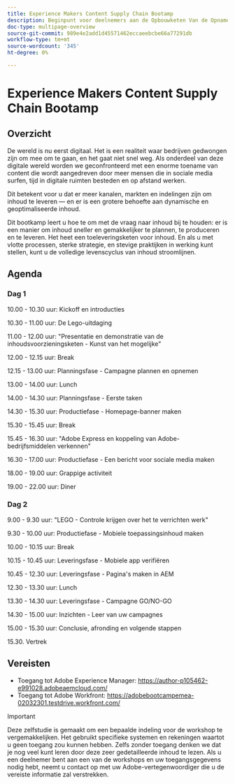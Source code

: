 ```yaml
---
title: Experience Makers Content Supply Chain Bootamp
description: Beginpunt voor deelnemers aan de Opbouwketen Van de Opname van de Inhoud van Makers
doc-type: multipage-overview
source-git-commit: 989e4e2add1d45571462eccaeebcbe66a77291db
workflow-type: tm+mt
source-wordcount: '345'
ht-degree: 0%

---
```


# Experience Makers Content Supply Chain Bootamp

## Overzicht

De wereld is nu eerst digitaal. Het is een realiteit waar bedrijven gedwongen zijn om mee om te gaan, en het gaat niet snel weg. Als onderdeel van deze digitale wereld worden we geconfronteerd met een enorme toename van content die wordt aangedreven door meer mensen die in sociale media surfen, tijd in digitale ruimten besteden en op afstand werken.

Dit betekent voor u dat er meer kanalen, markten en indelingen zijn om inhoud te leveren — en er is een grotere behoefte aan dynamische en geoptimaliseerde inhoud.

Dit bootkamp leert u hoe te om met de vraag naar inhoud bij te houden: er is een manier om inhoud sneller en gemakkelijker te plannen, te produceren en te leveren. Het heet een toeleveringsketen voor inhoud. En als u met vlotte processen, sterke strategie, en stevige praktijken in werking kunt stellen, kunt u de volledige levenscyclus van inhoud stroomlijnen.

## Agenda

### Dag 1

10.00 - 10.30 uur: Kickoff en introducties

10.30 - 11.00 uur: De Lego-uitdaging

11.00 - 12.00 uur: &quot;Presentatie en demonstratie van de inhoudsvoorzieningsketen - Kunst van het mogelijke&quot;

12.00 - 12.15 uur: Break

12.15 - 13.00 uur: Planningsfase - Campagne plannen en opnemen

13.00 - 14.00 uur: Lunch

14.00 - 14.30 uur: Planningsfase - Eerste taken

14.30 - 15.30 uur: Productiefase - Homepage-banner maken

15.30 - 15.45 uur: Break

15.45 - 16.30 uur: &quot;Adobe Express en koppeling van Adobe-bedrijfsmiddelen verkennen&quot;

16.30 - 17.00 uur: Productiefase - Een bericht voor sociale media maken

18.00 - 19.00 uur: Grappige activiteit

19.00 - 22.00 uur: Diner


### Dag 2

9.00 - 9.30 uur: &quot;LEGO - Controle krijgen over het te verrichten werk&quot;

9.30 - 10.00 uur: Productiefase - Mobiele toepassingsinhoud maken

10.00 - 10.15 uur: Break

10.15 - 10.45 uur: Leveringsfase - Mobiele app verifiëren

10.45 - 12.30 uur: Leveringsfase - Pagina&#39;s maken in AEM

12.30 - 13.30 uur: Lunch

13.30 - 14.30 uur: Leveringsfase - Campagne GO/NO-GO

14.30 - 15.00 uur: Inzichten - Leer van uw campagnes

15.00 - 15.30 uur: Conclusie, afronding en volgende stappen

15.30. Vertrek

## Vereisten

- Toegang tot Adobe Experience Manager: https://author-p105462-e991028.adobeaemcloud.com/
- Toegang tot Adobe Workfront: https://adobebootcampemea-02032301.testdrive.workfront.com/


>[!IMPORTANT]
>
>Deze zelfstudie is gemaakt om een bepaalde indeling voor de workshop te vergemakkelijken. Het gebruikt specifieke systemen en rekeningen waartot u geen toegang zou kunnen hebben. Zelfs zonder toegang denken we dat je nog veel kunt leren door deze zeer gedetailleerde inhoud te lezen. Als u een deelnemer bent aan een van de workshops en uw toegangsgegevens nodig hebt, neemt u contact op met uw Adobe-vertegenwoordiger die u de vereiste informatie zal verstrekken.
